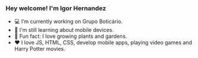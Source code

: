 ### Hey welcome! I'm Igor Hernandez

- 💻 I’m currently working on Grupo Boticário.
- 📱 I'm still learning about mobile devices.
- 🌱 Fun fact: I love growing plants and gardens.
- ❤ I love JS, HTML, CSS, develop mobile apps, playing video games and Harry Potter movies.
